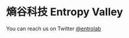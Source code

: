 # 熵谷科技 Entropy Valley

You can reach us on Twitter [@entrolab](https://x.com/entrolab/)
















